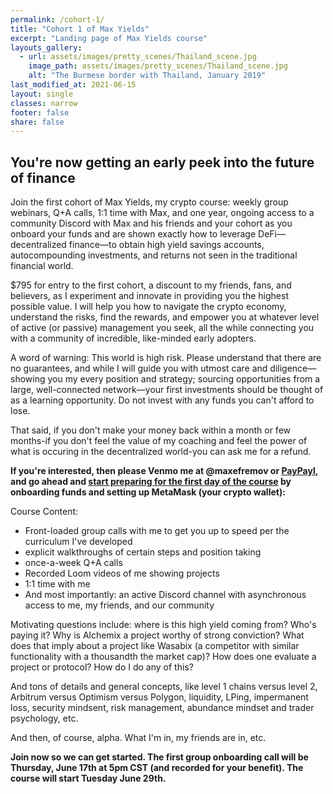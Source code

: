 ```yaml
---
permalink: /cohort-1/
title: "Cohort 1 of Max Yields"
excerpt: "Landing page of Max Yields course"
layouts_gallery:
  - url: assets/images/pretty_scenes/Thailand_scene.jpg
    image_path: assets/images/pretty_scenes/Thailand_scene.jpg
    alt: "The Burmese border with Thailand, January 2019"
last_modified_at: 2021-06-15
layout: single
classes: narrow
footer: false
share: false
---
```


## You're now getting an early peek into the future of finance

Join the first cohort of Max Yields, my crypto course: weekly group webinars, Q+A calls, 1:1 time with Max, and one year, ongoing access to a community Discord with Max and his friends and your cohort as you onboard your funds and are shown exactly how to leverage DeFi—decentralized finance—to obtain high yield savings accounts, autocompounding investments, and returns not seen in the traditional financial world.

$795 for entry to the first cohort, a discount to my friends, fans, and believers, as  I experiment and innovate in providing you the highest possible value. I will help you how to navigate the crypto economy, understand the risks, find the rewards, and empower you at whatever level of active (or passive) management you seek, all the while connecting you with a community of incredible, like-minded early adopters.

A word of warning: This world is high risk. Please understand that there are no guarantees, and while I will guide you with utmost care and diligence—showing you my every position and strategy; sourcing opportunities from a large, well-connected network—your first investments should be thought of as a learning opportunity. Do not invest with any funds you can't afford to lose.

That said, if you don't make your money back within a month or few months-if you don't feel the value of my coaching and feel the power of what is occuring in the decentralized world-you can ask me for a refund.

**If you're interested, then please Venmo me at @maxefremov or [PayPayl](https://paypal.me/maxefremov?locale.x=en_US), and go ahead and [start preparing for the first day of the course](https://docs.google.com/document/d/14SonxyIpUTOV6kCH6XOJzCJERqWhMaluvyKkLbyfd_0/edit?usp=sharing) by onboarding funds and setting up MetaMask (your crypto wallet):**

Course Content:

- Front-loaded group calls with me to get you up to speed per the curriculum I've developed
- explicit walkthroughs of certain steps and position taking
- once-a-week Q+A calls
- Recorded Loom videos of me showing projects
- 1:1 time with me
- And most importantly: an active Discord channel with asynchronous access to me, my friends, and our community

Motivating questions include: where is this high yield coming from? Who's paying it? Why is Alchemix a project worthy of strong conviction? What does that imply about a project like Wasabix (a competitor with similar functionality with a thousandth the market cap)? How does one evaluate a project or protocol? How do I do any of this?

And tons of details and general concepts, like level 1 chains versus level 2, Arbitrum versus Optimism versus Polygon, liquidity, LPing, impermanent loss, security mindsent, risk management, abundance mindset and trader psychology, etc.

And then, of course, alpha. What I'm in, my friends are in, etc.

**Join now so we can get started. The first group onboarding call will be Thursday, June 17th at 5pm CST (and recorded for your benefit). The course will start Tuesday June 29th.**

<!-- By dint of the non-traditional path I've taken, I've come into a lot of experiences:

- uprooting and moving to the city with the brightest future in America—Austin, Texas—and creating community
- mastering my body, eating habits, and physical training program as an adult gymnast
- changing careers into tech and being accorded a lifechanging income
- quitting my job to pursue a number of business, projects, and ventures
- investing in cryptocurrencies, decentralized finance, and the crypto economy
- owning my sundry emotions, extirpating the shame with which we all leave childhood

I'm coaching, tutoring, and mentoring those seeking and enquiring in these areas. You can [find time on my calendar](https://calendly.com/maxim-efremov/15min) to schedule a free call so we can find out how you could benefit from my service. -->
